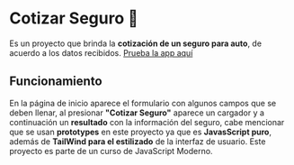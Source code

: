 # Cotizar Seguro 🚗
Es un proyecto que brinda la **cotización de un seguro para auto**, de acuerdo a los datos recibidos.  [Prueba la app aquí](https://ald-ac.github.io/cotizar-seguro/ "Prueba la app aquí")

## Funcionamiento
En la página de inicio aparece el formulario con algunos campos que se deben llenar, al presionar **"Cotizar Seguro"** aparece un cargador y a continuación un **resultado** con la información del seguro, cabe mencionar que se usan **prototypes** en este proyecto ya que es **JavasScript puro**, además de **TailWind para el estilizado** de la interfaz de usuario. Este proyecto es parte de un curso de JavaScript Moderno.
